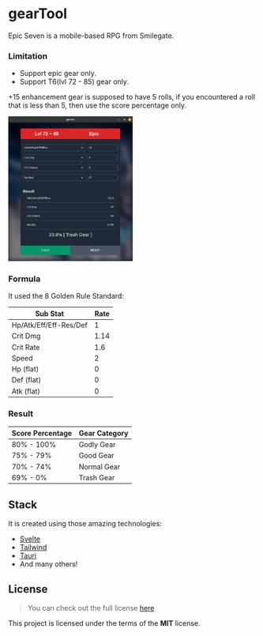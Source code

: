 # gearTool
Epic Seven is a mobile-based RPG from Smilegate.

### Limitation
- Support epic gear only.
- Support T6(lvl 72 - 85) gear only.

+15 enhancement gear is supposed to have 5 rolls, if you encountered a roll that is less than 5,  then use the score percentage only.

<img src="./public/res/output.png" alt="output-gearTool" width="50%">

### Formula
It used the 8 Golden Rule Standard:

| Sub Stat                  | Rate
| ------------------------- | -------------
| Hp/Atk/Eff/Eff-Res/Def    | 1
| Crit Dmg                  | 1.14
| Crit Rate                 | 1.6
| Speed                     | 2
| Hp (flat)                 | 0
| Def (flat)                 | 0
| Atk (flat)                 | 0

### Result
| Score Percentage | Gear Category
| ---------------- | -------------
| 80% - 100%       | Godly Gear
| 75% - 79%        | Good Gear
| 70% - 74%        | Normal Gear
| 69% - 0%         | Trash Gear

## Stack
It is created using those amazing technologies:
- [Svelte](https://svelte.dev/)
- [Tailwind](https://tailwindcss.com/)
- [Tauri](https://tauri.studio/en/)
- And many others!

## License
>You can check out the full license [here](https://github.com/hafizhaziq307/gearTool/blob/main/LICENSE)

This project is licensed under the terms of the **MIT** license.

